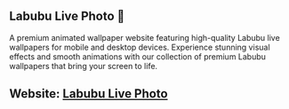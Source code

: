 ## Labubu Live Photo 👋

A premium animated wallpaper website featuring high-quality Labubu live wallpapers for mobile and desktop devices. Experience stunning visual effects and smooth animations with our collection of premium Labubu wallpapers that bring your screen to life.

## Website: [Labubu Live Photo](https://https://labubulivephoto.art/)

